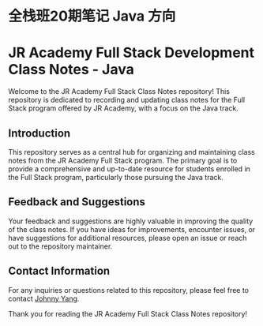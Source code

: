# 全栈班20期笔记 Java 方向

# JR Academy Full Stack Development Class Notes - Java

Welcome to the JR Academy Full Stack Class Notes repository! This repository is dedicated to recording and updating class notes for the Full Stack program offered by JR Academy, with a focus on the Java track.

## Introduction

This repository serves as a central hub for organizing and maintaining class notes from the JR Academy Full Stack program. The primary goal is to provide a comprehensive and up-to-date resource for students enrolled in the Full Stack program, particularly those pursuing the Java track.

## Feedback and Suggestions

Your feedback and suggestions are highly valuable in improving the quality of the class notes. If you have ideas for improvements, encounter issues, or have suggestions for additional resources, please open an issue or reach out to the repository maintainer.

## Contact Information

For any inquiries or questions related to this repository, please feel free to contact [Johnny Yang](mailto:yuhangyang74@gmail.com).

Thank you for reading the JR Academy Full Stack Class Notes repository!
